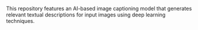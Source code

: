 This repository features an AI-based image captioning model that generates relevant textual descriptions for input images using deep learning techniques.
